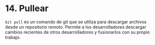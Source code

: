 # 14. Pullear

`Git pull` es un comando de git que se utiliza para descargar archivos desde un repositorio remoto. Permite a los desarrolladores descargar cambios recientes de otros desarrolladores y fusionarlos con su propio trabajo.